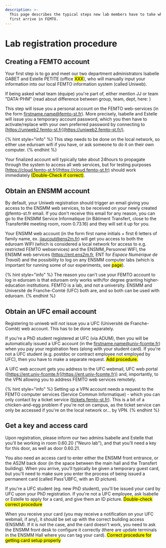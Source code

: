 ```yaml
---
description: >-
  This page describes the typical steps new lab members have to take when they
  first arrive in FEMTO.
---
```


# Lab registration procedure

## Creating a FEMTO account

Your first step is to go and meet our two department administrators Isabelle GABET and Estelle PETITE (office <mark style="background-color:yellow;">XXX</mark>), who will manually input your information into our local FEMTO information system (called Uniweb).

If being asked what team (équipe) you're part of, either mention JJ or team "DATA-PHM" (read about difference between group, team, dept, here: )

This step will issue you a personal account on the FEMTO web-services (in the form firstname.name@femto-st.fr). More precisely, Isabelle and Estelle will issue you a temporary account password, which you then have to activate/replace with your own preferred password by connecting to [https://uniweb2.femto-st.fr](https://uniweb2.femto-st.fr/).

{% hint style="info" %}
This step needs to be done on the local network, so either use eduroam wifi if you have, or ask someone to do it on their own computer.
{% endhint %}

Your finalized account will typically take about 24hours to propagate through the system to access all web services, but for testing purposes [https://cloud.femto-st.fr](https://cloud.femto-st.fr) should work immediately <mark style="background-color:yellow;">(Double-Check if correct)</mark>.

## Obtain an ENSMM account

By default, your Uniweb registration should trigger an email giving you access to the ENSMM web services, to be received on your newly created @femto-st.fr email. If you don't receive this email for any reason, you can go to the ENSMM Service Informatique (in Bâtiment Transfert, close to the Transfert#é meeting room, room 0.73.16) and they will set it up for you.&#x20;

Your ENSMM web account (in the form first name initials + first 6 letters of family name, ex. jjaucout@ens2m.fr) will get you access to both the eduroam WIFI (which is considered a local network for access to e.g. restricted FEMTO webservices) and the ENSMM\_Personnel WIFI, the ENSMM web services (https://ent.ens2m.fr, ENT for _Espace Numérique de Travail_) and the possibility to log on any ENSMM computer labs (which is important for running some of our experiments, see <mark style="background-color:yellow;">page</mark>).

{% hint style="info" %}
The reason you can't use your FEMTO account to log in eduroam is that eduroam only works with/for degree granting higher-education institutions. FEMTO is a lab, and not a university. ENSMM and Université de Franche-Comté (UFC) both are, and so both can be used with eduroam.  &#x20;
{% endhint %}

## Obtain an UFC email account

Registering to uniweb will _not_ issue you a UFC (Université de Franche-Comté) web account. This has to be done separately.&#x20;

If you're a PhD student registered at UFC (via ADUM), then you will be automatically issued a UFC account (in the firstname.name@univ-fcomte.fr) when you pay your registration fees (along with your student card). If you're not a UFC student (e.g. postdoc or contract employee not employed by UFC), then you have to make a separate request. <mark style="background-color:yellow;">Add procedure.</mark>&#x20;

A UFC web account gets you address to the UFC webmail, UFC web portal ([https://ent.univ-fcomte.fr](https://ent.univ-fcomte.fr)) and, importantly, to the VPN allowing you to address FEMTO web services remotely.&#x20;

{% hint style="info" %}
Setting up a VPN account needs a request to the FEMTO computer services (Service Commun Informatique) - which you can only contact by a ticket service ([tickets.femto-st.fr](https://tickets.femto-st.fr/)). This is a bit of a chicken-and-egg problem if you're not on campus, as the ticket service can only be accessed if you're on the local network or... by VPN. &#x20;
{% endhint %}

## Get a key and access card

Upon registration, please inform our two admins Isabelle and Estelle that you'll be working in room 0.60.20 ("Neuro lab"), and that you'll need a key for this door, as well as door 0.60.21.&#x20;

You also need an access card to enter either the ENSMM front entrance, or the AS2M back door (in the space between the main hall and the Transfert building). When you arrive, you'll typically be given a temporary guest card, but you'll need to make sure you enter the process of being issued a permanent card (called Pass'UBFC, with an ID picture).&#x20;

If you're a UFC student (eg. new PhD student), you'll be issued your card by UFC upon your PhD registration. If you're not a UFC employee, ask Isabelle or Estelle to apply for a card, and give them an ID picture. <mark style="background-color:yellow;">Double-check correct procedure</mark>

When you receive your card (you may receive a notification on your UFC webmail, if any), it should be set up with the correct building access (ENSMM). If it is not the case, and the card doesn't work, you need to ask the ENSMM front desk to configure it correctly (there are update terminals in the ENSMM Hall where you can tag your card). <mark style="background-color:yellow;">Correct procedure for getting card setup properly</mark>&#x20;
